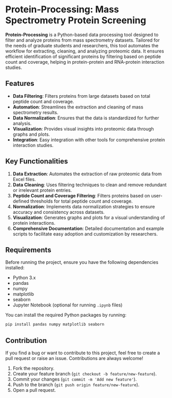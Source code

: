 # Protein-Processing: Mass Spectrometry Protein Screening

**Protein-Processing** is a Python-based data processing tool designed to filter and analyze proteins from mass spectrometry datasets. Tailored for the needs of graduate students and researchers, this tool automates the workflow for extracting, cleaning, and analyzing proteomic data. It ensures efficient identification of significant proteins by filtering based on peptide count and coverage, helping in protein-protein and RNA-protein interaction studies.

## Features

- **Data Filtering**: Filters proteins from large datasets based on total peptide count and coverage.
- **Automation**: Streamlines the extraction and cleaning of mass spectrometry results.
- **Data Normalization**: Ensures that the data is standardized for further analysis.
- **Visualization**: Provides visual insights into proteomic data through graphs and plots.
- **Integration**: Easy integration with other tools for comprehensive protein interaction studies.

## Key Functionalities

1. **Data Extraction**: Automates the extraction of raw proteomic data from Excel files.
2. **Data Cleaning**: Uses filtering techniques to clean and remove redundant or irrelevant protein entries.
3. **Peptide Count and Coverage Filtering**: Filters proteins based on user-defined thresholds for total peptide count and coverage.
4. **Normalization**: Implements data normalization strategies to ensure accuracy and consistency across datasets.
5. **Visualization**: Generates graphs and plots for a visual understanding of protein interactions.
6. **Comprehensive Documentation**: Detailed documentation and example scripts to facilitate easy adoption and customization by researchers.

## Requirements

Before running the project, ensure you have the following dependencies installed:

- Python 3.x
- pandas
- numpy
- matplotlib
- seaborn
- Jupyter Notebook (optional for running `.ipynb` files)

You can install the required Python packages by running:

```bash
pip install pandas numpy matplotlib seaborn
```
## Contribution

If you find a bug or want to contribute to this project, feel free to create a pull request or raise an issue. Contributions are always welcome!

1) Fork the repository.
2) Create your feature branch (`git checkout -b feature/new-feature`).
3) Commit your changes (`git commit -m 'Add new feature'`).
4) Push to the branch (`git push origin feature/new-feature`).
5) Open a pull request.
